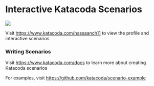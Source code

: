# Interactive Katacoda Scenarios

[![](http://shields.katacoda.com/katacoda/hassaanch11/count.svg)](https://www.katacoda.com/hassaanch11 "Get your profile on Katacoda.com")

Visit https://www.katacoda.com/hassaanch11 to view the profile and interactive scenarios

### Writing Scenarios
Visit https://www.katacoda.com/docs to learn more about creating Katacoda scenarios

For examples, visit https://github.com/katacoda/scenario-example
